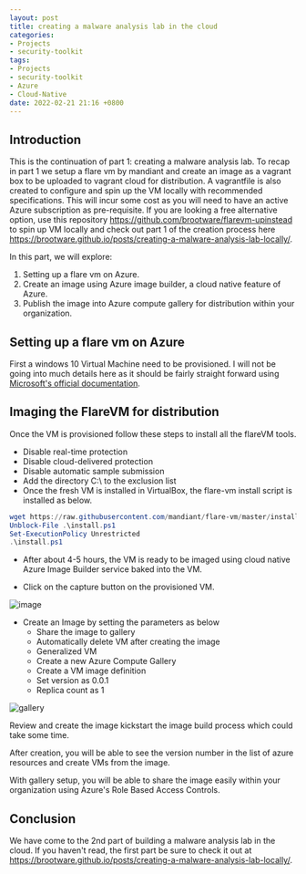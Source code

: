 ```yaml
---
layout: post
title: creating a malware analysis lab in the cloud
categories:
- Projects
- security-toolkit
tags:
- Projects
- security-toolkit
- Azure
- Cloud-Native
date: 2022-02-21 21:16 +0800
---
```

## Introduction

This is the continuation of part 1: creating a malware analysis lab. To recap in part 1 we setup a flare vm by mandiant and create an image as a vagrant box to be uploaded to vagrant cloud for distribution. A vagrantfile is also created to configure and spin up the VM locally with recommended specifications. This will incur some cost as you will need to have an active Azure subscription as pre-requisite. If you are looking a free alternative option, use this repository <https://github.com/brootware/flarevm-upinstead> to spin up VM locally and check out part 1 of the creation process here <https://brootware.github.io/posts/creating-a-malware-analysis-lab-locally/>.

In this part, we will explore:

1. Setting up a flare vm on Azure.
2. Create an image using Azure image builder, a cloud native feature of Azure.
3. Publish the image into Azure compute gallery for distribution within your organization.

## Setting up a flare vm on Azure

First a windows 10 Virtual Machine need to be provisioned. I will not be going into much details here as it should be fairly straight forward using [Microsoft's official documentation](https://docs.microsoft.com/en-us/azure/virtual-machines/windows/quick-create-portal).

## Imaging the FlareVM for distribution

Once the VM is provisioned follow these steps to install all the flareVM tools.

- Disable real-time protection
- Disable cloud-delivered protection
- Disable automatic sample submission
- Add the directory C:\ to the exclusion list
- Once the fresh VM is installed in VirtualBox, the flare-vm install script is installed as below.

```powershell
wget https://raw.githubusercontent.com/mandiant/flare-vm/master/install.ps1 -outfile install.ps1
Unblock-File .\install.ps1
Set-ExecutionPolicy Unrestricted
.\install.ps1
```

- After about 4-5 hours, the VM is ready to be imaged using cloud native Azure Image Builder service baked into the VM.

- Click on the capture button on the provisioned VM.

![image](https://bn1304files.storage.live.com/y4mAO-Ehn76xrfEmnMwIcIeC5CKE79p8MnbdD2_BY8LER7G2wR4Ob36UFgg-VElWASSijMkemULbV041HRpIoiQzVIpniZIDVLUQ-ru7fTEsXZJ4pN7CL6GvH72p_G5D0CkYrM4nJx-RI-BHpeOzQjQARnZxZdfbL-jz9ZRs7AVfbSdyVs-jZRiQxFo7krsFjk0?width=1942&height=486&cropmode=none)

- Create an Image by setting the parameters as below
  - Share the image to gallery
  - Automatically delete VM after creating the image
  - Generalized VM
  - Create a new Azure Compute Gallery
  - Create a VM image definition
  - Set version as 0.0.1
  - Replica count as 1

![gallery](https://bn1304files.storage.live.com/y4micV__cjMTEU2uVUkkCOIjyorTdr0OAze1Q65KHrWP6FZJEBHa8YV11j2m1vYnjWiA4mMCaDYZeokmy8HbsSQYUA6RWBCdOPRbEUmZQXGC6NpVBOmLcH3Wjzjkwuk7r8Cc3dxXJosFDnbkHGBMPp8kH42G6_gtgZvBew53MKUJ8G9CTBb8XHojoiEYzO-dUGa?width=1002&height=1580&cropmode=none)

Review and create the image kickstart the image build process which could take some time.

After creation, you will be able to see the version number in the list of azure resources and create VMs from the image.

With gallery setup, you will be able to share the image easily within your organization using Azure's Role Based Access Controls.

## Conclusion

We have come to the 2nd part of building a malware analysis lab in the cloud. If you haven't read, the first part be sure to check it out at <https://brootware.github.io/posts/creating-a-malware-analysis-lab-locally/>.
